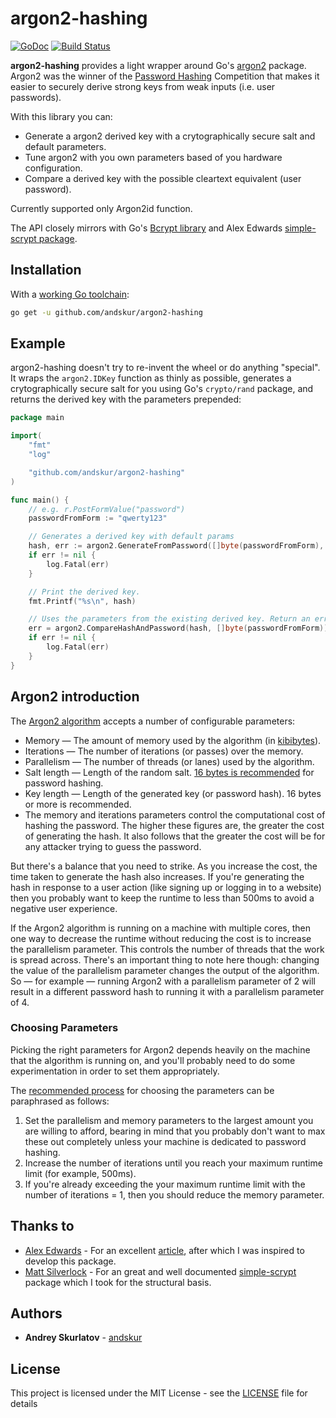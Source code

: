 # argon2-hashing
[![GoDoc](https://godoc.org/github.com/elithrar/simple-scrypt?status.svg)](https://godoc.org/github.com/andskur/argon2-hashing) [![Build Status](https://travis-ci.org/andskur/argon2-hashing.svg?branch=master)](https://travis-ci.org/elithrar/simple-scrypt)

**argon2-hashing** provides a light wrapper around Go's [argon2](https://godoc.org/golang.org/x/crypto/argon2) package.
Argon2 was the winner of the [Password Hashing](https://password-hashing.net) Competition that makes it easier to securely derive strong keys from weak
inputs (i.e. user passwords).

With this library you can:
* Generate a argon2 derived key with a crytographically secure salt and default parameters.
* Tune argon2 with you own parameters based of you hardware configuration.
* Compare a derived key with the possible cleartext equivalent (user password).

Currently supported only Argon2id function.

The API closely mirrors with Go's [Bcrypt library](https://godoc.org/golang.org/x/crypto/bcrypt)
 and Alex Edwards [simple-scrypt package](https://travis-ci.org/andskur/argon2-hashing).

## Installation

With a [working Go toolchain](https://golang.org/doc/code.html):

```sh
go get -u github.com/andskur/argon2-hashing
```

## Example

argon2-hashing doesn't try to re-invent the wheel or do anything "special". It
wraps the `argon2.IDKey` function as thinly as possible, generates a
crytographically secure salt for you using Go's `crypto/rand` package, and
returns the derived key with the parameters prepended:

```go
package main

import(
    "fmt"
    "log"

    "github.com/andskur/argon2-hashing"
)

func main() {
    // e.g. r.PostFormValue("password")
    passwordFromForm := "qwerty123"

    // Generates a derived key with default params
    hash, err := argon2.GenerateFromPassword([]byte(passwordFromForm), argon2.DefaultParams)
    if err != nil {
        log.Fatal(err)
    }

    // Print the derived key.
    fmt.Printf("%s\n", hash)

    // Uses the parameters from the existing derived key. Return an error if they don't match.
    err = argon2.CompareHashAndPassword(hash, []byte(passwordFromForm))
    if err != nil {
        log.Fatal(err)
    }
}
```

## Argon2 introduction
The [Argon2 algorithm](https://tools.ietf.org/html/draft-irtf-cfrg-argon2-04) accepts a number of configurable parameters:

* Memory — The amount of memory used by the algorithm (in [kibibytes](https://en.wikipedia.org/wiki/Kibibyte)).
* Iterations — The number of iterations (or passes) over the memory.
* Parallelism — The number of threads (or lanes) used by the algorithm.
* Salt length — Length of the random salt. [16 bytes is recommended](https://tools.ietf.org/html/draft-irtf-cfrg-argon2-04#section-3.1) for password hashing.
* Key length — Length of the generated key (or password hash). 16 bytes or more is recommended.
* The memory and iterations parameters control the computational cost of hashing the password. The higher these figures are, the greater the cost of generating the hash. It also follows that the greater the cost will be for any attacker trying to guess the password.

But there's a balance that you need to strike. As you increase the cost, the time taken to generate the hash also increases. If you're generating the hash in response to a user action (like signing up or logging in to a website) then you probably want to keep the runtime to less than 500ms to avoid a negative user experience.

If the Argon2 algorithm is running on a machine with multiple cores, then one way to decrease the runtime without reducing the cost is to increase the parallelism parameter. This controls the number of threads that the work is spread across. There's an important thing to note here though: changing the value of the parallelism parameter changes the output of the algorithm. So — for example — running Argon2 with a parallelism parameter of 2 will result in a different password hash to running it with a parallelism parameter of 4.

### Choosing Parameters
Picking the right parameters for Argon2 depends heavily on the machine that the algorithm is running on, and you'll probably need to do some experimentation in order to set them appropriately.

The [recommended process](https://tools.ietf.org/html/draft-irtf-cfrg-argon2-04#section-4) for choosing the parameters can be paraphrased as follows:

1. Set the parallelism and memory parameters to the largest amount you are willing to afford, bearing in mind that you probably don't want to max these out completely unless your machine is dedicated to password hashing.
2. Increase the number of iterations until you reach your maximum runtime limit (for example, 500ms).
3. If you're already exceeding the your maximum runtime limit with the number of iterations = 1, then you should reduce the memory parameter.

## Thanks to
* [Alex Edwards](https://github.com/alexedwards) - For an excellent [article](https://www.alexedwards.net/blog/how-to-hash-and-verify-passwords-with-argon2-in-go), after which I was inspired to develop this package.
* [Matt Silverlock](https://github.com/elithrar) - For an great and well documented [simple-scrypt](https://github.com/elithrar/simple-scrypt) package which I took for the structural basis.

## Authors

* **Andrey Skurlatov** - [andskur](https://github.com/andskur)

## License

This project is licensed under the MIT License - see the [LICENSE](LICENSE) file for details